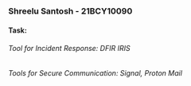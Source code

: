<h3>Shreelu Santosh - 21BCY10090</h3>

<h4>Task: </h4>

<h6>Tool for Incident Response: DFIR IRIS</h6>

<h6>Tools for Secure Communication: Signal, Proton Mail</h6>

<p></p>
